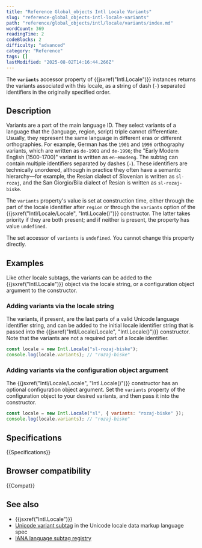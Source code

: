 ```yaml
---
title: "Reference Global_objects Intl Locale Variants"
slug: "reference-global_objects-intl-locale-variants"
path: "reference/global_objects/intl/locale/variants/index.md"
wordCount: 369
readingTime: 2
codeBlocks: 2
difficulty: "advanced"
category: "Reference"
tags: []
lastModified: "2025-08-02T14:16:44.266Z"
---
```



The **`variants`** accessor property of {{jsxref("Intl.Locale")}} instances returns the variants associated with this locale, as a string of dash (`-`) separated identifiers in the originally specified order.

## Description

Variants are a part of the main language ID. They select variants of a language that the (language, region, script) triple cannot differentiate. Usually, they represent the same language in different eras or different orthographies. For example, German has the `1901` and `1996` orthography variants, which are written as `de-1901` and `de-1996`; the "Early Modern English (1500-1700)" variant is written as `en-emodeng`. The subtag can contain multiple identifiers separated by dashes (`-`). These identifiers are technically unordered, although in practice they often have a semantic hierarchy—for example, the Resian dialect of Slovenian is written as `sl-rozaj`, and the San Giorgio/Bila dialect of Resian is written as `sl-rozaj-biske`.

The `variants` property's value is set at construction time, either through the part of the locale identifier after `region` or through the `variants` option of the {{jsxref("Intl/Locale/Locale", "Intl.Locale()")}} constructor. The latter takes priority if they are both present; and if neither is present, the property has value `undefined`.

The set accessor of `variants` is `undefined`. You cannot change this property directly.

## Examples

Like other locale subtags, the variants can be added to the {{jsxref("Intl.Locale")}} object via the locale string, or a configuration object argument to the constructor.

### Adding variants via the locale string

The variants, if present, are the last parts of a valid Unicode language identifier string, and can be added to the initial locale identifier string that is passed into the {{jsxref("Intl/Locale/Locale", "Intl.Locale()")}} constructor. Note that the variants are not a required part of a locale identifier.

```js
const locale = new Intl.Locale("sl-rozaj-biske");
console.log(locale.variants); // "rozaj-biske"
```

### Adding variants via the configuration object argument

The {{jsxref("Intl/Locale/Locale", "Intl.Locale()")}} constructor has an optional configuration object argument. Set the `variants` property of the configuration object to your desired variants, and then pass it into the constructor.

```js
const locale = new Intl.Locale("sl", { variants: "rozaj-biske" });
console.log(locale.variants); // "rozaj-biske"
```

## Specifications

{{Specifications}}

## Browser compatibility

{{Compat}}

## See also

- {{jsxref("Intl.Locale")}}
- [Unicode variant subtag](https://www.unicode.org/reports/tr35/#unicode_variant_subtag_validity) in the Unicode locale data markup language spec
- [IANA language subtag registry](https://www.iana.org/assignments/language-subtag-registry/language-subtag-registry)

